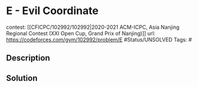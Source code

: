 # E - Evil Coordinate

contest: [[CFICPC/102992/102992|2020-2021 ACM-ICPC, Asia Nanjing Regional Contest (XXI Open Cup, Grand Prix of Nanjing)]]
url: https://codeforces.com/gym/102992/problem/E
#Status/UNSOLVED
Tags: #

## Description

## Solution

